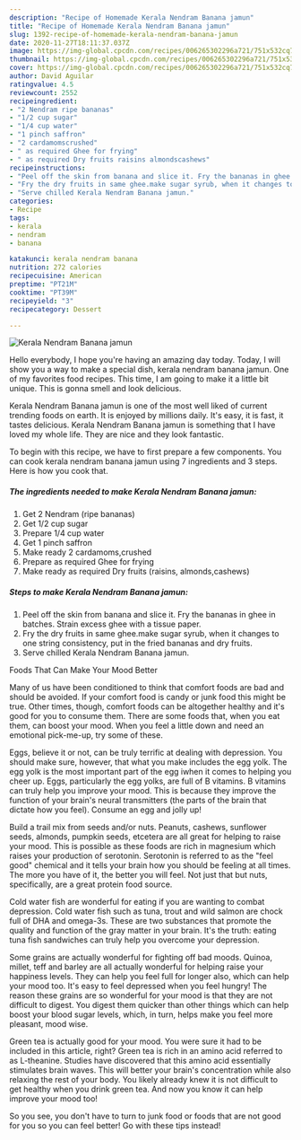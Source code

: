 ```yaml
---
description: "Recipe of Homemade Kerala Nendram Banana jamun"
title: "Recipe of Homemade Kerala Nendram Banana jamun"
slug: 1392-recipe-of-homemade-kerala-nendram-banana-jamun
date: 2020-11-27T18:11:37.037Z
image: https://img-global.cpcdn.com/recipes/006265302296a721/751x532cq70/kerala-nendram-banana-jamun-recipe-main-photo.jpg
thumbnail: https://img-global.cpcdn.com/recipes/006265302296a721/751x532cq70/kerala-nendram-banana-jamun-recipe-main-photo.jpg
cover: https://img-global.cpcdn.com/recipes/006265302296a721/751x532cq70/kerala-nendram-banana-jamun-recipe-main-photo.jpg
author: David Aguilar
ratingvalue: 4.5
reviewcount: 2552
recipeingredient:
- "2 Nendram ripe bananas"
- "1/2 cup sugar"
- "1/4 cup water"
- "1 pinch saffron"
- "2 cardamomscrushed"
- " as required Ghee for frying"
- " as required Dry fruits raisins almondscashews"
recipeinstructions:
- "Peel off the skin from banana and slice it. Fry the bananas in ghee in batches. Strain excess ghee with a tissue paper."
- "Fry the dry fruits in same ghee.make sugar syrub, when it changes to one string consistency, put in the fried bananas and dry fruits."
- "Serve chilled Kerala Nendram Banana jamun."
categories:
- Recipe
tags:
- kerala
- nendram
- banana

katakunci: kerala nendram banana 
nutrition: 272 calories
recipecuisine: American
preptime: "PT21M"
cooktime: "PT39M"
recipeyield: "3"
recipecategory: Dessert

---
```



![Kerala Nendram Banana jamun](https://img-global.cpcdn.com/recipes/006265302296a721/751x532cq70/kerala-nendram-banana-jamun-recipe-main-photo.jpg)

Hello everybody, I hope you're having an amazing day today. Today, I will show you a way to make a special dish, kerala nendram banana jamun. One of my favorites food recipes. This time, I am going to make it a little bit unique. This is gonna smell and look delicious.

Kerala Nendram Banana jamun is one of the most well liked of current trending foods on earth. It is enjoyed by millions daily. It's easy, it is fast, it tastes delicious. Kerala Nendram Banana jamun is something that I have loved my whole life. They are nice and they look fantastic.




To begin with this recipe, we have to first prepare a few components. You can cook kerala nendram banana jamun using 7 ingredients and 3 steps. Here is how you cook that.

<!--inarticleads1-->

##### The ingredients needed to make Kerala Nendram Banana jamun:

1. Get 2 Nendram (ripe bananas)
1. Get 1/2 cup sugar
1. Prepare 1/4 cup water
1. Get 1 pinch saffron
1. Make ready 2 cardamoms,crushed
1. Prepare  as required Ghee for frying
1. Make ready  as required Dry fruits (raisins, almonds,cashews)




<!--inarticleads2-->

##### Steps to make Kerala Nendram Banana jamun:

1. Peel off the skin from banana and slice it. Fry the bananas in ghee in batches. Strain excess ghee with a tissue paper.
1. Fry the dry fruits in same ghee.make sugar syrub, when it changes to one string consistency, put in the fried bananas and dry fruits.
1. Serve chilled Kerala Nendram Banana jamun.




Foods That Can Make Your Mood Better


Many of us have been conditioned to think that comfort foods are bad and should be avoided. If your comfort food is candy or junk food this might be true. Other times, though, comfort foods can be altogether healthy and it's good for you to consume them. There are some foods that, when you eat them, can boost your mood. When you feel a little down and need an emotional pick-me-up, try some of these.

Eggs, believe it or not, can be truly terrific at dealing with depression. You should make sure, however, that what you make includes the egg yolk. The egg yolk is the most important part of the egg iwhen it comes to helping you cheer up. Eggs, particularly the egg yolks, are full of B vitamins. B vitamins can truly help you improve your mood. This is because they improve the function of your brain's neural transmitters (the parts of the brain that dictate how you feel). Consume an egg and jolly up!

Build a trail mix from seeds and/or nuts. Peanuts, cashews, sunflower seeds, almonds, pumpkin seeds, etcetera are all great for helping to raise your mood. This is possible as these foods are rich in magnesium which raises your production of serotonin. Serotonin is referred to as the "feel good" chemical and it tells your brain how you should be feeling at all times. The more you have of it, the better you will feel. Not just that but nuts, specifically, are a great protein food source.

Cold water fish are wonderful for eating if you are wanting to combat depression. Cold water fish such as tuna, trout and wild salmon are chock full of DHA and omega-3s. These are two substances that promote the quality and function of the gray matter in your brain. It's the truth: eating tuna fish sandwiches can truly help you overcome your depression. 

Some grains are actually wonderful for fighting off bad moods. Quinoa, millet, teff and barley are all actually wonderful for helping raise your happiness levels. They can help you feel full for longer also, which can help your mood too. It's easy to feel depressed when you feel hungry! The reason these grains are so wonderful for your mood is that they are not difficult to digest. You digest them quicker than other things which can help boost your blood sugar levels, which, in turn, helps make you feel more pleasant, mood wise.

Green tea is actually good for your mood. You were sure it had to be included in this article, right? Green tea is rich in an amino acid referred to as L-theanine. Studies have discovered that this amino acid essentially stimulates brain waves. This will better your brain's concentration while also relaxing the rest of your body. You likely already knew it is not difficult to get healthy when you drink green tea. And now you know it can help improve your mood too!

So you see, you don't have to turn to junk food or foods that are not good for you so you can feel better! Go  with  these tips  instead!

